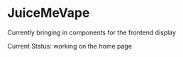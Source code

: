 # JuiceMeVape

Currently bringing in components for the frontend display

Current Status: working on the home page
